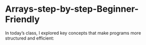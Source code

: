 # Arrays-step-by-step-Beginner-Friendly
In today’s class, I explored key concepts that make programs more structured and efficient:  
